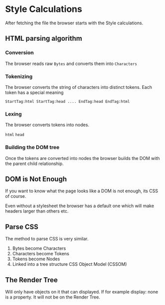 # Style Calculations

After fetching the file the browser starts with the Style calculations.

## HTML parsing algorithm

### Conversion

The browser reads raw ```Bytes``` and converts them into ```Characters```


### Tokenizing

The browser converts the string of characters into distinct tokens. Each token has a special meaning

```StartTag:html StartTag:head .... EndTag:head EndTag:html```

### Lexing

The browser converts tokens into nodes.

```html``` ```head```

### Building the DOM tree

Once the tokens are converted into nodes the browser builds the DOM with the parent child relationship.

## DOM is Not Enough

If you want to know what the page looks like a DOM is not enough, its CSS of course.

Even without a stylesheet the browser has a default one which will make headers larger than others etc.

## Parse CSS

The method to parse CSS is very similar.

1. Bytes become Characters
2. Characters become Tokens
3. Tokens become Nodes
4. Linked into a tree structure CSS Object Model (CSSOM)

## The Render Tree

Will only have objects on it that can displayed. If for example display: none is a property. It will not be on the Render Tree.